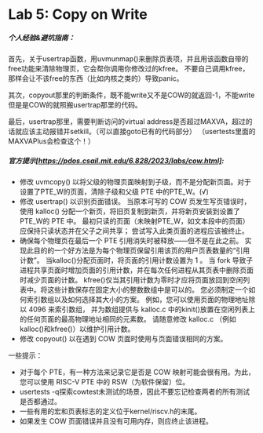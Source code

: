 # Lab 5: Copy on Write

##### 个人经验&避坑指南：
首先，关于usertrap函数，用uvmunmap()来删除页表项，并且用该函数自带的free功能来清除物理页，它会帮你调用你修改过的kfree。
不要自己调用kfree，那样会让不该free的东西（比如内核之类的）导致panic。

其次，copyout那里的判断条件，既不能write又不是COW的就返回-1，不能write但是是COW的就照搬usertrap那里的代码。

最后，usertrap那里，需要判断访问的virtual address是否超过MAXVA，超过的话就应该主动报错并setkill。（可以直接goto已有的代码部分）
（usertests里面的MAXVAPlus会检查这个！）

##### 官方提示[https://pdos.csail.mit.edu/6.828/2023/labs/cow.html]:

- 修改 uvmcopy() 以将父级的物理页面映射到子级，而不是分配新页面。对于设置了PTE_W的页面，清除子级和父级 PTE 中的PTE_W。(√)
- 修改 usertrap() 以识别页面错误。
  当原本可写的 COW 页发生写页错误时，使用 kalloc() 分配一个新页，将旧页复制到新页，并将新页安装到设置了PTE_W的 PTE 中。
  最初只读的页面（未映射PTE_W，如文本段中的页面）应保持只读状态并在父子之间共享；
  尝试写入此类页面的进程应该被终止。
- 确保每个物理页在最后一个 PTE 引用消失时被释放——但不是在此之前。
  实现此目的的一个好方法是为每个物理页保留引用该页的用户页表数量的“引用计数”。
  当kalloc()分配页面时，将页面的引用计数设置为 1 。
  当 fork 导致子进程共享页面时增加页面的引用计数，并在每次任何进程从其页表中删除页面时减少页面的计数。
  kfree()仅当其引用计数为零时才应将页面放回到空闲列表中。将这些计数保存在固定大小的整数数组中是可以的。
  您必须制定一个如何索引数组以及如何选择其大小的方案。
  例如，您可以使用页面的物理地址除以 4096 来索引数组，
  并为数组提供与 kalloc.c 中的kinit()放置在空闲列表上的任何页面的最高物理地址相同的元素数。
  请随意修改 kalloc.c （例如kalloc()和kfree()）以维护引用计数。
- 修改 copyout() 以在遇到 COW 页面时使用与页面错误相同的方案。

一些提示：

- 对于每个 PTE，有一种方法来记录它是否是 COW 映射可能会很有用。为此，您可以使用 RISC-V PTE 中的 RSW（为软件保留）位。
- usertests -q探索cowtest未测试的场景，因此不要忘记检查两者的所有测试是否都通过。
- 一些有用的宏和页表标志的定义位于kernel/riscv.h的末尾。
- 如果发生 COW 页面错误并且没有可用内存，则应终止该进程。
